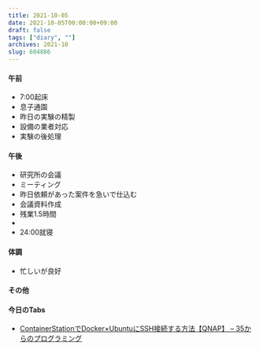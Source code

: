 ```yaml
---
title: 2021-10-05
date: 2021-10-05T00:00:00+09:00
draft: false
tags: ["diary", ""]
archives: 2021-10
slug: 604886
---
```

#### 午前
- 7:00起床
- 息子通園
- 昨日の実験の精製
- 設備の業者対応
- 実験の後処理
#### 午後
- 研究所の会議
- ミーティング
- 昨日依頼があった案件を急いで仕込む
- 会議資料作成
- 残業1.5時間
- 
- 24:00就寝
#### 体調
- 忙しいが良好
#### その他
#### 今日のTabs
- [ContainerStationでDocker×UbuntuにSSH接続する方法【QNAP】 – 35からのプログラミング](https://from-age35.com/2028.html)